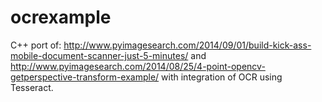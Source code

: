 # ocrexample
C++ port of:
http://www.pyimagesearch.com/2014/09/01/build-kick-ass-mobile-document-scanner-just-5-minutes/
and
http://www.pyimagesearch.com/2014/08/25/4-point-opencv-getperspective-transform-example/
with integration of OCR using Tesseract.
